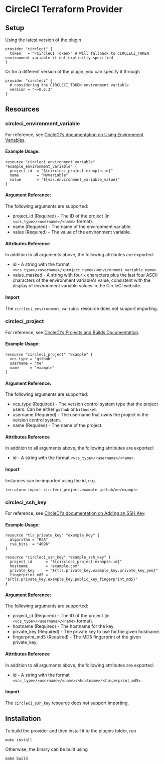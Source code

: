 CircleCI Terraform Provider
===========================

Setup
-----

Using the latest version of the plugin

```hcl
provider "circleci" {
  token   = "<CircleCI Token>" # Will fallback to CIRCLECI_TOKEN environment variable if not explicitly specified
}
```

Or for a different version of the plugin, you can specify it through

```hcl
provider "circleci" {
  # considering the CIRCLECI_TOKEN environment variable
  version = "~>0.6.3"
}
```

Resources
---------

### circleci_environment_variable

For reference, see [CircleCI's documentation on Using Environment Variables](https://circleci.com/docs/2.0/env-vars/).

#### Example Usage:

```hcl
resource "circleci_environment_variable" "example_environment_variable" {
  project_id  = "${circleci_project.example.id}"
  name        = "MyVariable"
  value       = "${var.environment_variable_value}"
}
```

#### Argument Reference:

The following arguments are supported:

* project_id (Required) - The ID of the project (in `<vcs_type>/<username>/<name>` format).
* name (Required) - The name of the environment variable.
* value (Required) - The value of the environment variable.

#### Attributes Reference

In addition to all arguments above, the following attributes are exported:

* id - A string with the format `<vcs_type>/<username>/<project_name>/<environment_variable_name>`.
* value_masked - A string with four `x` characters plus the last four ASCII characters of the environment variable's value, consistent with the display of environment variable values in the CircleCI website.

#### Import

The `circleci_environment_variable` resource does not support importing.

### circleci_project

For reference, see [CircleCI's Projects and Builds Documentation](https://circleci.com/docs/2.0/project-build/).

#### Example Usage:

```hcl
resource "circleci_project" "example" {
  vcs_type = "github"
  username = "me"
  name     = "example"
}
```

#### Argument Reference:

The following arguments are supported:

* vcs_type (Required) - The version control system type that the project users. Can be either `github` or `bitbucket`.
* username (Required) - The username that owns the project in the version control system.
* name (Required) - The name of the project.

#### Attributes Reference

In addition to all arguments above, the following attributes are exported:

* id - A string with the format `<vcs_type>/<username>/<name>`.

#### Import

Instances can be imported using the id, e.g.

```shell
terraform import circleci_project.example github/me/example
```

### circleci_ssh_key

For reference, see [CircleCI's documentation on Adding an SSH Key](https://circleci.com/docs/2.0/add-ssh-key/).

#### Example Usage:

```hcl
resource "tls_private_key" "example_key" {
  algorithm = "RSA"
  rsa_bits  = "4096"
}

resource "circleci_ssh_key" "example_ssh_key" {
  project_id      = "${circleci_project.example.id}"
  hostname        = "example.com"
  private_key     = "${tls.private_key.example_key.private_key_pem}"
  fingerprint_md5 = "${tls.private_key.example_key.public_key_fingerprint_md5}"
}
```

#### Argument Reference:

The following arguments are supported:

* project_id (Required) - The ID of the project (in `<vcs_type>/<username>/<name>` format).
* hostname (Required) - The hostname for the key.
* private_key (Required) - The private key to use for the given hostname.
* fingerprint_md5 (Required) - The MD5 fingerprint of the given private_key.

#### Attributes Reference

In addition to all arguments above, the following attributes are exported:

* id - A string with the format `<vcs_type>/<username>/<name>/<hostname>/<fingerprint_md5>`.

#### Import

The `circleci_ssh_key` resource does not support importing.

Installation
------------

To build the provider and then install it to the plugins folder, run

```shell
make install
```

Otherwise, the binary can be built using

```shell
make build
```
